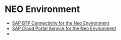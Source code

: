 # NEO Environment

* [SAP BTP Connectivity for the Neo Environment](https://help.sap.com/docs/connectivity/sap-btp-connectivity-neo/connectivity-for-neo-environment)
* [SAP Cloud Portal Service for the Neo Environment](https://help.sap.com/docs/cloud-portal-service/sap-cloud-portal-service-for-neo-environment/configuration-cockpit-overview)
* []()